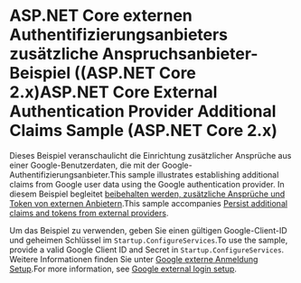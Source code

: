# <a name="aspnet-core-external-authentication-provider-additional-claims-sample-aspnet-core-2x"></a><span data-ttu-id="8c9e2-101">ASP.NET Core externen Authentifizierungsanbieters zusätzliche Anspruchsanbieter-Beispiel ((ASP.NET Core 2.x)</span><span class="sxs-lookup"><span data-stu-id="8c9e2-101">ASP.NET Core External Authentication Provider Additional Claims Sample (ASP.NET Core 2.x)</span></span>

<span data-ttu-id="8c9e2-102">Dieses Beispiel veranschaulicht die Einrichtung zusätzlicher Ansprüche aus einer Google-Benutzerdaten, die mit der Google-Authentifizierungsanbieter.</span><span class="sxs-lookup"><span data-stu-id="8c9e2-102">This sample illustrates establishing additional claims from Google user data using the Google authentication provider.</span></span> <span data-ttu-id="8c9e2-103">In diesem Beispiel begleitet [beibehalten werden, zusätzliche Ansprüche und Token von externen Anbietern](https://docs.microsoft.com/aspnet/core/security/authentication/social/additional-claims).</span><span class="sxs-lookup"><span data-stu-id="8c9e2-103">This sample accompanies [Persist additional claims and tokens from external providers](https://docs.microsoft.com/aspnet/core/security/authentication/social/additional-claims).</span></span>

<span data-ttu-id="8c9e2-104">Um das Beispiel zu verwenden, geben Sie einen gültigen Google-Client-ID und geheimen Schlüssel im `Startup.ConfigureServices`.</span><span class="sxs-lookup"><span data-stu-id="8c9e2-104">To use the sample, provide a valid Google Client ID and Secret in `Startup.ConfigureServices`.</span></span> <span data-ttu-id="8c9e2-105">Weitere Informationen finden Sie unter [Google externe Anmeldung Setup](https://docs.microsoft.com/aspnet/core/security/authentication/social/google-logins).</span><span class="sxs-lookup"><span data-stu-id="8c9e2-105">For more information, see [Google external login setup](https://docs.microsoft.com/aspnet/core/security/authentication/social/google-logins).</span></span>
